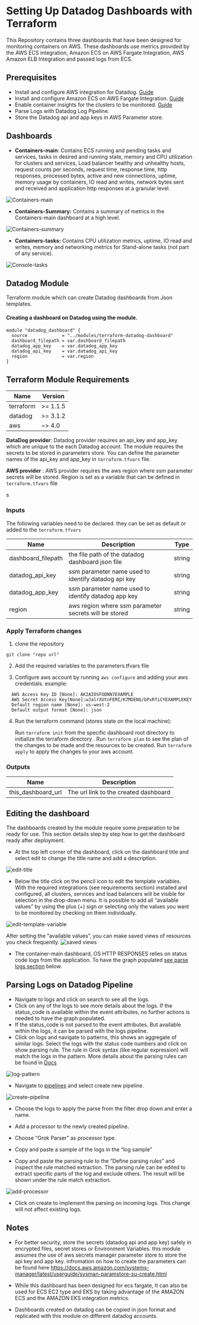 

# Setting Up Datadog Dashboards with Terraform


This Repository contains three dashboards that have been designed for monitoring containers on AWS. These dashboards use metrics provided by the AWS ECS integration, Amazon ECS on AWS Fargate Integration, AWS Amazon ELB Integration and passed logs from ECS. 

## Prerequisites

 - Install and configure AWS integration for Datadog. [Guide](https://app.datadoghq.com/integrations/amazon-web-services/add?method=cloud-formation)
 - Install and configure Amazon ECS on AWS Fargate Integration. [Guide](https://docs.datadoghq.com/integrations/ecs_fargate/?tab=webui)
 - Enable container insights for the clusters to be monitored. [Guide](https://docs.aws.amazon.com/AmazonCloudWatch/latest/monitoring/deploy-container-insights-ECS-cluster.html]) 
 - Parse Logs with Datadog Log Pipeline. 
 - Store the Datadog api and app keys in AWS Parameter store.


## Dashboards

 - **Containers-main**: Contains ECS running and pending tasks and services, tasks in desired and running state, memory and CPU utilization for clusters and services, Load balancer healthy and unhealthy hosts, request counts per seconds, request time, response time, http responses, processed bytes, active and new connections, uptime, memory usage by containers, IO read and writes, network bytes sent and received and application http responses at a granular level.

 ![Containers-main](img/datadog-container-main-overview.jpg)
 
 
 - **Containers-Summary:** Contains a summary of metrics in the Containers-main dashboard at a high level.
 
 ![Containers-summary](img/datadog-summary-overview.jpg)

 - **Containers-tasks:** Contains CPU utilization metrics, uptime, IO read and writes, memory and networking metrics for Stand-alone tasks (not part of any service).

![Console-tasks](img/datadog-console-tasks-overview.jpg)


## Datadog Module
Terraform module which can create Datadog dashboards from Json templates.


#### Creating a dashboard on Datadog using the module.

```
module "datadog_dashboard" {
  source             = "../modules/terraform-datadog-dashboard"
  dashboard_filepath = var.dashboard_filepath
  datadog_app_key    = var.datadog_app_key
  datadog_api_key    = var.datadog_api_key
  region             = var.region
}  
```

## Terraform Module Requirements

| Name | Version |
| ------ | --------- |
| terraform | >= 1.1.5 |
| datadog | >= 3.1.2 |
| aws | ~> 4.0 |

**DataDog provider**: Datadog provider requires an api_key and app_key which are unique to the each Datadog account. The module requires the secrets to be stored in parameters store.  You can define the parameter names of the api_key and app_key  in `terraform.tfvars` file.

**AWS provider** : AWS provider requires the aws region where ssm parameter secrets will be stored. Region is set as a variable that can be defined in `terraform.tfvars` file

s
### Inputs
The following variables need to be declared. they can be set as default or added to the `terraform.tfvars`

| Name | Description | Type |
|------|-------------|:----:|
| dashboard_filepath | the file path of the datadog dashboard json file| string |
| datadog_api_key | ssm parameter name used to identify datadog api key| string |
| datadog_app_key | ssm parameter name used to identify datadog app key| string |
| region | aws region where ssm parameter secrets will be stored| string |


### Apply Terraform changes
 1. clone the repository 
```console
git clone "repo url"
```
2. Add the required variables to the parameters.tfvars file

3. Configure aws account by running `aws configure`  and adding your aws credentials.
example:

```$ aws configure
  AWS Access Key ID [None]: AKIAIOSFODNN7EXAMPLE
  AWS Secret Access Key[None]:wJalrXUtnFEMI/K7MDENG/bPxRfiCYEXAMPLEKEY
  Default region name [None]: us-west-2
  Default output format [None]: json 
   ```
   
4.  Run the terraform command (stores state on the local machine):

	Run `terraform init` from the specific dashboard root directory to initialize the terraform directory .
	Run `terraform plan` to see the plan of the changes to be made and the resources to be created. 
	Run `terraform apply` to apply the changes to your aws account.

### Outputs

| Name | Description |
|------|-------------|
| this_dashboard_url | The url link to the created dashboard|


## Editing the dashboard 

The dashboards created by the module require some preparation to be ready for use. This section details step by step how to get the dashboard ready after deployment. 

 - At the top left corner of the dashboard, click on the dashboard title and select edit to change the title name and add a description.

  ![edit-title](img/datadog-edit-title.jpg)

 - Below the title click on the pencil icon to edit the template variables. With the required integrations (see requirements section) installed and configured, all clusters, services and load balancers will be visible for selection in the drop-down menu. It is possible to add all “available values” by using the plus (+) sign or selecting only the values you want to be monitored by checking on them individually.

  ![edit-template-variable](img/datadog-edit-template-variables.jpg)

 After setting the “available values”, you can make saved views of resources you check frequently.
  ![saved views](img/datadog-saved-view.jpg)
 


 - The container-main dashboard, OS HTTP RESPONSES relies on status code logs from the application. To have the graph populated [see parse logs section](#Parsing-Logs-on-Datadog-Pipeline) below. 


 <a name="Parsing-Logs-on-Datadog-Pipeline"></a>
## Parsing Logs on Datadog Pipeline
 - Navigate to logs and click on search to see all the logs.
 - Click on any of the logs to see more details about the logs. If the status_code is available within the event attributes, no further actions is needed to have the graph populated.
 - If the status_code is not parsed to the event attributes. But available within the logs, it can be parsed with the logs pipeline.
 - Click on logs and navigate to patterns, this shows an aggregate of similar logs. Select the logs with the status code numbers and click on show parsing rule. The rule in Grok syntax (like regular expression) will match the logs in the pattern. More details about the parsing rules can be found in [Docs](https://docs.datadoghq.com/logs/log_configuration/parsing/?tab=matchers)

![log-pattern](img/datadog-log-pattern.jpg)

 - Navigate to [pipelines](https://app.datadoghq.com/logs/pipelines) and select create new pipeline.

 ![create-pipeline](img/datadog-create-pipeline.jpg)

 - Choose the logs to apply the parse from the filter drop down and enter a name.
 - Add a processor to the newly created pipeline.

- Choose “Grok Parser” as processor type.
- Copy and paste a sample of the logs in the “log sample”
- Copy and paste the parsing rule to the “Define parsing rules” and inspect the rule matched extraction. The parsing rule can be edited to extract specific parts of the log and exclude others. The result will be shown under the rule match extraction.

![add-processor](img/datadog-add-processor.jpg)

- Click on create to implement the parsing on incoming logs. This change will not affect existing logs.



## Notes
- For better security, store the secrets (datadog api and app key) safely in encrypted files, secret stores or Environment Variables. this module assumes the use of aws secrets manager parameter store to store the api key and app key. infromation on how to create the parameters can be found here https://docs.aws.amazon.com/systems-manager/latest/userguide/sysman-paramstore-su-create.html

- While this dashboard has been designed for ecs fargate, It can also be used for ECS EC2 type and EKS by taking advantage of the AMAZON ECS and the AMAZON EKS integration metrics.

- Dashboards created on datadog can be copied in json format and replicated with this module on different datadog accounts.

